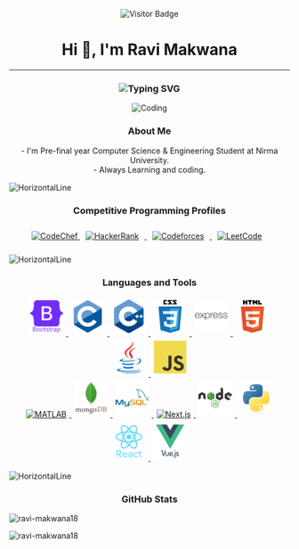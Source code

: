 <!-- Header Section -->
<p align="center">
  <img src="https://komarev.com/ghpvc/?username=ravi-makwana18&label=Visitors&color=blue&style=for-the-badge" alt="Visitor Badge" />
</p>
<h1 align="center">Hi 👋, I'm Ravi Makwana</h1>
<hr>
<h3 align="center">
  <img src="https://readme-typing-svg.herokuapp.com/?font=Montserrat&size=35&color=0000FF&center=true&vCenter=true&width=500&height=70&duration=4000&lines=Computer+Science+Student;Web+Developer;Competitive+Programmer;Software+Engineer" alt="Typing SVG" />
</h3>

<!-- About Me Section -->
<p align="center">
  <img alt="Coding" width="50" src="https://res.cloudinary.com/practicaldev/image/fetch/s--0GWpvAk3--/c_limit%2Cf_auto%2Cfl_progressive%2Cq_66%2Cw_800/https://raw.githubusercontent.com/technicaldada/hackerpro/master/logo205x250.gif" />
</p>
<h3 align="center">About Me</h3>
<p align="center">
  - I'm Pre-final year Computer Science & Engineering Student at Nirma University.<br>
  - Always Learning and coding.<br>
</p>

<img align="center" alt="HorizontalLine" width="100%" height="50" src="https://i.gifer.com/origin/8c/8cd3f1898255c045143e1da97fbabf10_w200.webp">

<!-- Competitive Profiles -->
<h3 align="center">Competitive Programming Profiles</h3>
<p align="center">
  <a href="https://www.codechef.com/users/ravi_makwana_77" target="_blank">
    <img src="https://cdn.jsdelivr.net/npm/simple-icons@3.1.0/icons/codechef.svg" alt="CodeChef"  width="70"/>
  </a>
  <a href="https://www.hackerrank.com/ravimakwana8205" target="_blank">
    <img src="https://raw.githubusercontent.com/rahuldkjain/github-profile-readme-generator/master/src/images/icons/Social/hackerrank.svg" alt="HackerRank"  width="70" style="margin:10px;" />
  </a>
  <a href="https://codeforces.com/profile/r_m" target="_blank">
    <img src="https://raw.githubusercontent.com/rahuldkjain/github-profile-readme-generator/master/src/images/icons/Social/codeforces.svg" alt="Codeforces" width="70" style="margin:10px;" />
  </a>
  <a href="https://www.leetcode.com/22bce172" target="_blank">
    <img src="https://raw.githubusercontent.com/rahuldkjain/github-profile-readme-generator/master/src/images/icons/Social/leet-code.svg" alt="LeetCode" width="70" style="margin: 10px;" />
  </a>
</p>
<img align="center" alt="HorizontalLine" width="100%" height="50" src="https://i.gifer.com/origin/8c/8cd3f1898255c045143e1da97fbabf10_w200.webp">

<!-- Languages and Tools -->
<h3 align="center">Languages and Tools</h3>
<p align="center">
  <a href="https://getbootstrap.com" target="_blank" rel="noreferrer">
    <img src="https://raw.githubusercontent.com/devicons/devicon/master/icons/bootstrap/bootstrap-plain-wordmark.svg" alt="Bootstrap" width="60" style="margin: 5px;"/>
  </a>
  <a href="https://www.cprogramming.com/" target="_blank" rel="noreferrer">
    <img src="https://raw.githubusercontent.com/devicons/devicon/master/icons/c/c-original.svg" alt="C" width="60" style="margin: 5px;"/>
  </a>
  <a href="https://www.w3schools.com/cpp/" target="_blank" rel="noreferrer">
    <img src="https://raw.githubusercontent.com/devicons/devicon/master/icons/cplusplus/cplusplus-original.svg" alt="C++" width="60"  style="margin: 5px;"/>
  </a>
  <a href="https://www.w3schools.com/css/" target="_blank" rel="noreferrer">
    <img src="https://raw.githubusercontent.com/devicons/devicon/master/icons/css3/css3-original-wordmark.svg" alt="CSS3" width="60" style="margin: 5px;"/>
  </a>
  <a href="https://expressjs.com" target="_blank" rel="noreferrer">
    <img src="https://raw.githubusercontent.com/devicons/devicon/master/icons/express/express-original-wordmark.svg" alt="Express" width="60"  style="margin: 5px;"/>
  </a>
  <a href="https://www.w3.org/html/" target="_blank" rel="noreferrer">
    <img src="https://raw.githubusercontent.com/devicons/devicon/master/icons/html5/html5-original-wordmark.svg" alt="HTML5" width="60" style="margin: 5px;"/>
  </a>
  <a href="https://www.java.com" target="_blank" rel="noreferrer">
    <img src="https://raw.githubusercontent.com/devicons/devicon/master/icons/java/java-original.svg" alt="Java" width="60"  style="margin: 5px;"/>
  </a>
  <a href="https://developer.mozilla.org/en-US/docs/Web/JavaScript" target="_blank" rel="noreferrer">
    <img src="https://raw.githubusercontent.com/devicons/devicon/master/icons/javascript/javascript-original.svg" alt="JavaScript" width="60" style="margin: 5px;"/>
  </a>
  <br> <!-- Line break to start the second row -->
  <a href="https://www.mathworks.com/" target="_blank" rel="noreferrer">
    <img src="https://upload.wikimedia.org/wikipedia/commons/2/21/Matlab_Logo.png" alt="MATLAB" width="60"  style="margin: 5px;"/>
  </a>
  <a href="https://www.mongodb.com/" target="_blank" rel="noreferrer">
    <img src="https://raw.githubusercontent.com/devicons/devicon/master/icons/mongodb/mongodb-original-wordmark.svg" alt="MongoDB" width="60" style="margin: 5px;"/>
  </a>
  <a href="https://www.mysql.com/" target="_blank" rel="noreferrer">
    <img src="https://raw.githubusercontent.com/devicons/devicon/master/icons/mysql/mysql-original-wordmark.svg" alt="MySQL" width="60" style="margin: 5px;"/>
  </a>
  <a href="https://nextjs.org/" target="_blank" rel="noreferrer">
    <img src="https://cdn.worldvectorlogo.com/logos/nextjs-2.svg" alt="Next.js" width="60" style="margin: 5px;"/>
  </a>
  <a href="https://nodejs.org" target="_blank" rel="noreferrer">
    <img src="https://raw.githubusercontent.com/devicons/devicon/master/icons/nodejs/nodejs-original-wordmark.svg" alt="Node.js" width="60"  style="margin: 5px;"/>
  </a>
  <a href="https://www.python.org" target="_blank" rel="noreferrer">
    <img src="https://raw.githubusercontent.com/devicons/devicon/master/icons/python/python-original.svg" alt="Python" width="60"  style="margin: 5px;"/>
  </a>
  <a href="https://reactjs.org/" target="_blank" rel="noreferrer">
    <img src="https://raw.githubusercontent.com/devicons/devicon/master/icons/react/react-original-wordmark.svg" alt="React" width="60"  style="margin: 5px;"/>
  </a>
  <a href="https://vuejs.org/" target="_blank" rel="noreferrer">
    <img src="https://raw.githubusercontent.com/devicons/devicon/master/icons/vuejs/vuejs-original-wordmark.svg" alt="Vue.js" width="60"  style="margin: 5px;"/>
  </a>
</p>
<img align="center" alt="HorizontalLine" width="100%" height="50" src="https://i.gifer.com/origin/8c/8cd3f1898255c045143e1da97fbabf10_w200.webp">

<!-- GitHub Stats -->
<h3 align="center">GitHub Stats</h3

<p><img  src="https://github-readme-stats.vercel.app/api/top-langs?username=ravi-makwana18&show_icons=true&locale=en&layout=compact" alt="ravi-makwana18" /></p>

<p><img  src="https://github-readme-streak-stats.herokuapp.com/?user=ravi-makwana18&" alt="ravi-makwana18" /></p>
